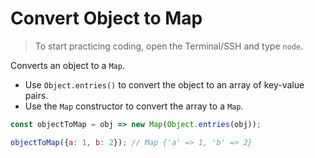 # Convert Object to Map

> To start practicing coding, open the Terminal/SSH and type `node`.

Converts an object to a `Map`.

- Use `Object.entries()` to convert the object to an array of key-value pairs.
- Use the `Map` constructor to convert the array to a `Map`.

```js
const objectToMap = obj => new Map(Object.entries(obj));
```

```js
objectToMap({a: 1, b: 2}); // Map {'a' => 1, 'b' => 2}
```
